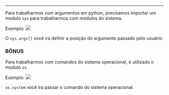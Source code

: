
---
Para trabalharmos com argumentos em python, precisamos importar um modulo `sys` para trabalharmos com módulos do sistema.

Exemplo: 
![](https://i.imgur.com/szwfm48.png)

O `sys.argv[]` você ira definir a posição do argumento passado pelo usuário. 

### BÔNUS 

Para trabalharmos com comandos do sistema operacional, é utilizado o modulo `os`.

Exemplo: 
![](https://i.imgur.com/uIL27fB.png)

`os.system` você ira passar o comando do sistema operacional.

